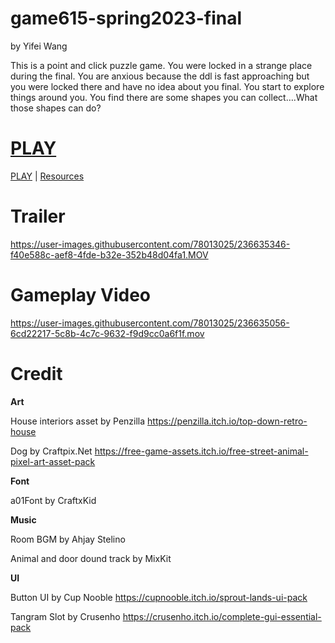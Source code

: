 # game615-spring2023-final
by Yifei Wang

This is a point and click puzzle game. You were locked in a strange place during the final. You are anxious because the ddl is fast approaching but you were locked there and have no idea about you final. You start to explore things around you. You find there are some shapes you can collect….What those shapes can do?
# [PLAY](https://wy6714.github.io/game615-spring2023-final/Game615Final/play/)
[PLAY](https://wy6714.github.io/game615-spring2023-final/Game615Final/play/) | [Resources](https://github.com/wy6714/game615-spring2023-final)


# Trailer

https://user-images.githubusercontent.com/78013025/236635346-f40e588c-aef8-4fde-b32e-352b48d04fa1.MOV

# **Gameplay Video**

https://user-images.githubusercontent.com/78013025/236635056-6cd22217-5c8b-4c7c-9632-f9d9cc0a6f1f.mov


# Credit

**Art**

House interiors asset by Penzilla https://penzilla.itch.io/top-down-retro-house

Dog by Craftpix.Net
https://free-game-assets.itch.io/free-street-animal-pixel-art-asset-pack

**Font** 

a01Font by CraftxKid

**Music**

Room BGM by  Ahjay Stelino

Animal and door dound track by MixKit

**UI**

Button UI by Cup Nooble
https://cupnooble.itch.io/sprout-lands-ui-pack

Tangram Slot by Crusenho
https://crusenho.itch.io/complete-gui-essential-pack
